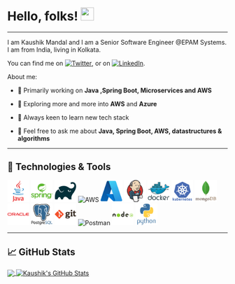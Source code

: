 # Hello, folks! <img src="https://raw.githubusercontent.com/MartinHeinz/MartinHeinz/master/wave.gif" width="30px" height="30px" />

---
I am Kaushik Mandal and I am a Senior Software Engineer @EPAM Systems. I am from India, living in Kolkata.

You can find me on [![Twitter][1.2]][1],  or on [![LinkedIn][3.2]][3].

About me:

- 🔭 Primarily working on **Java ,Spring Boot, Microservices and AWS**

- 🌱 Exploring more and more into **AWS** and **Azure**

-  👀 Always keen to learn new tech stack

- 💬 Feel free to ask me about **Java, Spring Boot, AWS, datastructures & algorithms**
---

## 🧰 Technologies & Tools

<img src="https://github.com/devicons/devicon/blob/master/icons/java/java-original-wordmark.svg" alt="Java" width="50" height="50"/> <img src="https://github.com/devicons/devicon/blob/master/icons/spring/spring-original-wordmark.svg" alt="Spring" width="50" height="50"/> <img src="https://github.com/devicons/devicon/blob/master/icons/gradle/gradle-plain.svg" alt="Gradle" width="50" height="50"/> <img src="https://cdn.worldvectorlogo.com/logos/aws-2.svg" alt="AWS" width="50" height="50"/> <img src=https://github.com/devicons/devicon/blob/master/icons/azure/azure-original.svg alt="Azure" width="50" height="50"/>
<img src="https://github.com/devicons/devicon/blob/master/icons/jenkins/jenkins-original.svg" alt="Jenkins" width="50" height="50"/> <img src="https://github.com/devicons/devicon/blob/master/icons/docker/docker-original-wordmark.svg" alt="Docker" width="50" height="50"/> <img src="https://github.com/devicons/devicon/blob/master/icons/kubernetes/kubernetes-plain-wordmark.svg" alt="Kubernetes" width="50" height="50"/> <img src="https://github.com/devicons/devicon/blob/master/icons/mongodb/mongodb-original-wordmark.svg" alt="Mongodb" width="50" height="50"/> <img src="https://github.com/devicons/devicon/blob/master/icons/oracle/oracle-original.svg" alt="Oracle" width="50" height="50"/> <img src="https://github.com/devicons/devicon/blob/master/icons/postgresql/postgresql-original-wordmark.svg" alt="Postgresql" width="50" height="50"/> <img src="https://github.com/devicons/devicon/blob/master/icons/git/git-original-wordmark.svg" alt="Git" width="50" height="50"/> <img src="https://img.icons8.com/external-tal-revivo-color-tal-revivo/48/000000/external-postman-is-the-only-complete-api-development-environment-logo-color-tal-revivo.png" alt="Postman" width="50" height="50"/> <img src="https://github.com/devicons/devicon/blob/master/icons/nodejs/nodejs-original-wordmark.svg" alt="Nodejs" width="50" height="50"/> <img src="https://github.com/devicons/devicon/blob/master/icons/python/python-original-wordmark.svg" alt="Python" width="50" height="50"/>

---
## &#x1f4c8; GitHub Stats
<a href="https://github.com/Kaushik27/Kaushik27">
  <img align="center" src="https://github-readme-stats.vercel.app/api/top-langs/?username=Kaushik27&hide=java,html,tex&title_color=f45fff&text_color=c9cacc&icon_color=2bbc8a&bg_color=1d1f21&langs_count=3" />
</a>
<a href="https://github.com/Kaushikm27/Kaushikm27">
  <img align="center" src="https://github-readme-stats.vercel.app/api?username=Kaushik27&show_icons=true&line_height=27&count_private=true&title_color=f45fff&text_color=c9cacc&icon_color=2bbc8a&bg_color=1d1f21" alt="Kaushik's GitHub Stats" />
</a>

<!-- links to social media icons -->

<!-- icons without padding -->
[1.2]: http://i.imgur.com/wWzX9uB.png (twitter icon without padding)
[3.2]: https://raw.githubusercontent.com/MartinHeinz/MartinHeinz/master/linkedin-3-16.png (LinkedIn icon without padding)


<!-- links to your social media accounts -->
[1]: https://twitter.com/kaushik0505
[3]: https://www.linkedin.com/in/kaushik-mandal-11a89b25/

